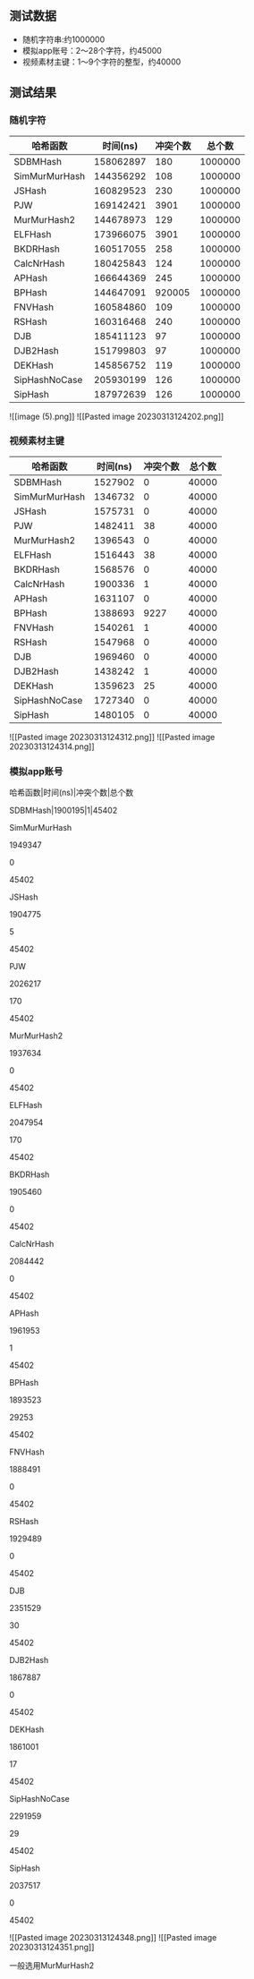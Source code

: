 ## 测试数据
-   随机字符串:约1000000
-   模拟app账号：2～28个字符，约45000
-   视频素材主键：1～9个字符的整型，约40000

## 测试结果
### 随机字符
哈希函数|时间(ns)|冲突个数|总个数
---|---|---|---
SDBMHash|158062897|180|1000000
SimMurMurHash|144356292|108|1000000
JSHash|160829523|230|1000000
PJW|169142421|3901|1000000
MurMurHash2|144678973|129|1000000
ELFHash|173966075|3901|1000000
BKDRHash|160517055|258|1000000
CalcNrHash|180425843|124|1000000
APHash|166644369|245|1000000
BPHash|144647091|920005|1000000
FNVHash|160584860|109|1000000
RSHash|160316468|240|1000000
DJB|185411123|97|1000000
DJB2Hash|151799803|97|1000000
DEKHash|145856752|119|1000000
SipHashNoCase|205930199|126|1000000
SipHash|187972639|126|1000000

​​![[image (5).png]]
![[Pasted image 20230313124202.png]]

### 视频素材主键

哈希函数|时间(ns)|冲突个数|总个数
---|---|---|---
SDBMHash|1527902|0|40000
SimMurMurHash|1346732|0|40000
JSHash|1575731|0|40000
PJW|1482411|38|40000
MurMurHash2|1396543|0|40000
ELFHash|1516443|38|40000
BKDRHash|1568576|0|40000
CalcNrHash|1900336|1|40000
APHash|1631107|0|40000
BPHash|1388693|9227|40000
FNVHash|1540261|1|40000
RSHash|1547968|0|40000
DJB|1969460|0|40000
DJB2Hash|1438242|1|40000
DEKHash|1359623|25|40000
SipHashNoCase|1727340|0|40000
SipHash|1480105|0|40000

​​![[Pasted image 20230313124312.png]]
![[Pasted image 20230313124314.png]]


### 模拟app账号

哈希函数|时间(ns)|冲突个数|总个数

SDBMHash|1900195|1|45402

SimMurMurHash

1949347

0

45402

JSHash

1904775

5

45402

PJW

2026217

170

45402

MurMurHash2

1937634

0

45402

ELFHash

2047954

170

45402

BKDRHash

1905460

0

45402

CalcNrHash

2084442

0

45402

APHash

1961953

1

45402

BPHash

1893523

29253

45402

FNVHash

1888491

0

45402

RSHash

1929489

0

45402

DJB

2351529

30

45402

DJB2Hash

1867887

0

45402

DEKHash

1861001

17

45402

SipHashNoCase

2291959

29

45402

SipHash

2037517

0

45402

​​![[Pasted image 20230313124348.png]]
![[Pasted image 20230313124351.png]]

一般选用MurMurHash2
